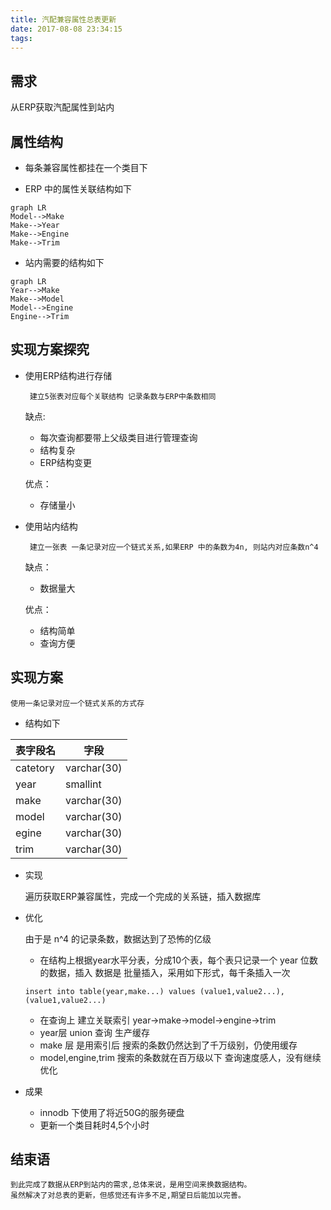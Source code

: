 ```yaml
---
title: 汽配兼容属性总表更新
date: 2017-08-08 23:34:15
tags:
---
```


## 需求
从ERP获取汽配属性到站内

## 属性结构
-  每条兼容属性都挂在一个类目下

-  ERP 中的属性关联结构如下
 
```
graph LR
Model-->Make
Make-->Year
Make-->Engine
Make-->Trim
```
- 站内需要的结构如下

```
graph LR
Year-->Make
Make-->Model
Model-->Engine
Engine-->Trim

```
## 实现方案探究
- 使用ERP结构进行存储

       建立5张表对应每个关联结构 记录条数与ERP中条数相同

  缺点:
   - 每次查询都要带上父级类目进行管理查询
   - 结构复杂
   - ERP结构变更

  优点： 
     -  存储量小

- 使用站内结构

       建立一张表 一条记录对应一个链式关系,如果ERP 中的条数为4n, 则站内对应条数n^4

   缺点：
   -  数据量大

   优点： 
     -  结构简单
     -  查询方便
 

## 实现方案
    使用一条记录对应一个链式关系的方式存
- 结构如下

表字段名 | 字段
---|---
catetory | varchar(30)
year | smallint
make | varchar(30)
model | varchar(30)
egine | varchar(30)
trim | varchar(30)

- 实现
 
    遍历获取ERP兼容属性，完成一个完成的关系链，插入数据库

- 优化

   由于是 n^4 的记录条数，数据达到了恐怖的亿级
   
   -  在结构上根据year水平分表，分成10个表，每个表只记录一个 year 位数的数据，插入 数据是 批量插入，采用如下形式，每千条插入一次
   ```mysql
   insert into table(year,make...) values (value1,value2...),(value1,value2...) 
   ```
   -  在查询上 建立关联索引 year->make->model->engine->trim
   - year层 union 查询 生产缓存
   - make 层 是用索引后 搜索的条数仍然达到了千万级别，仍使用缓存
   - model,engine,trim 搜索的条数就在百万级以下 查询速度感人，没有继续优化

-  成果
 
     - innodb 下使用了将近50G的服务硬盘
     - 更新一个类目耗时4,5个小时
## 结束语

    到此完成了数据从ERP到站内的需求,总体来说，是用空间来换数据结构。
    虽然解决了对总表的更新，但感觉还有许多不足,期望日后能加以完善。
